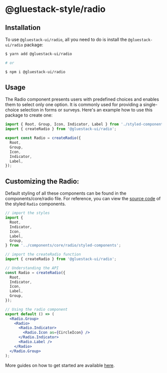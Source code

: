# @gluestack-style/radio

## Installation

To use `@gluestack-ui/radio`, all you need to do is install the
`@gluestack-ui/radio` package:

```sh
$ yarn add @gluestack-ui/radio

# or

$ npm i @gluestack-ui/radio
```

## Usage

The Radio component presents users with predefined choices and enables them to select only one option. It is commonly used for providing a single-choice selection in forms or surveys. Here's an example how to use this package to create one:

```jsx
import { Root, Group, Icon, Indicator, Label } from './styled-components';
import { createRadio } from '@gluestack-ui/radio';

export const Radio = createRadio({
  Root,
  Group,
  Icon,
  Indicator,
  Label,
});
```

## Customizing the Radio:

Default styling of all these components can be found in the components/core/radio file. For reference, you can view the [source code](https://github.com/gluestack/gluestack-ui/blob/development/example/storybook/src/ui-components/Radio/index.tsx) of the styled `Radio` components.

```jsx
// import the styles
import {
  Root,
  Indicator,
  Icon,
  Label,
  Group,
} from '../components/core/radio/styled-components';

// import the createRadio function
import { createRadio } from '@gluestack-ui/radio';

// Understanding the API
const Radio = createRadio({
  Root,
  Indicator,
  Icon,
  Label,
  Group,
});

// Using the radio component
export default () => (
  <Radio.Group>
    <Radio>
      <Radio.Indicator>
        <Radio.Icon as={CircleIcon} />
      </Radio.Indicator>
      <Radio.Label />
    </Radio>
  </Radio.Group>
);
```

More guides on how to get started are available
[here](https://ui.gluestack.io/docs/components/forms/radio).
